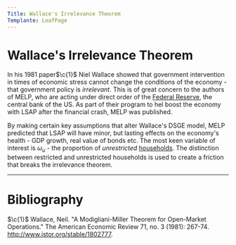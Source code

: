 ```yaml
---
Title: Wallace's Irrelevance Theorem
Templante: LeafPage
---
```


# Wallace's Irrelevance Theorem
$\newcommand{\F}[1]{^{[\text{F}#1]}}\newcommand{\C}[2]{^{[#1\text{, p.#2}]}}\newcommand{\c}[1]{^{[#1]}}\newcommand{\Ci}[2]{^{[#1\text{, #2}]}}$
In his 1981 paper$\c{1}$ Niel Wallace showed that government intervention in times of economic stress cannot change the conditions of the economy - that government policy is *irrelevant*. This is of great concern to the authors of MELP, who are acting under direct order of the [Federal Reserve](https://www.federalreserve.gov/), the central bank of the US. As part of their program to hel boost the economy with LSAP after the financial crash, MELP was published.

By making certain key assumptions that alter Wallace's DSGE model, MELP predicted that LSAP will have minor, but lasting effects on the economy's health - GDP growth, real value of bonds etc. The most keen variable of interest is $\omega_u$ - the proportion of *unrestricted* [households](/course/course/finance/quantitative-easing/modelling/technical-appendix/agents/households). The distinction between restricted and unrestricted households is used to create a friction that breaks the irrelevance theorem.

---

# Bibliography

$\c{1}$ Wallace, Neil. "A Modigliani-Miller Theorem for Open-Market Operations." The American Economic Review 71, no. 3 (1981): 267-74. http://www.jstor.org/stable/1802777.
